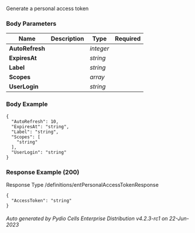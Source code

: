 






 
Generate a personal access token  


### Body Parameters

Name | Description | Type | Required
---|---|---|---
**AutoRefresh** |  | _integer_ |   
**ExpiresAt** |  | _string_ |   
**Label** |  | _string_ |   
**Scopes** |  | _array_ |   
**UserLogin** |  | _string_ |   


### Body Example
```
{
  "AutoRefresh": 10,
  "ExpiresAt": "string",
  "Label": "string",
  "Scopes": [
    "string"
  ],
  "UserLogin": "string"
}
```






### Response Example (200)
Response Type /definitions/entPersonalAccessTokenResponse

```
{
  "AccessToken": "string"
}
```




###### Auto generated by Pydio Cells Enterprise Distribution v4.2.3-rc1 on 22-Jun-2023
